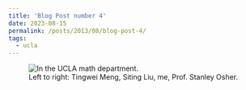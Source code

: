 ```yaml
---
title: 'Blog Post number 4'
date: 2023-08-15
permalink: /posts/2013/08/blog-post-4/
tags:
  - ucla
---
```



<figure>
  <img src="2023_ucla.jpg" alt="In the UCLA math department."/>
  <figcaption>Left to right: Tingwei Meng, Siting Liu, me, Prof. Stanley Osher.</figcaption>
</figure>
